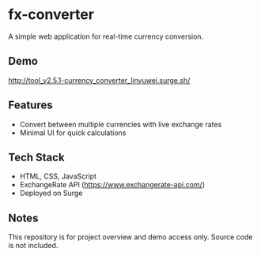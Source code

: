 # fx-converter

A simple web application for real-time currency conversion.

## Demo

http://tool_v2.5.1-currency_converter_linyuwei.surge.sh/

## Features

- Convert between multiple currencies with live exchange rates
- Minimal UI for quick calculations

## Tech Stack

- HTML, CSS, JavaScript
- ExchangeRate API (https://www.exchangerate-api.com/)
- Deployed on Surge

## Notes

This repository is for project overview and demo access only. Source code is not included.
